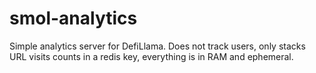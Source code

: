 # smol-analytics

Simple analytics server for DefiLlama. Does not track users, only stacks URL visits counts in a redis key, everything is in RAM and ephemeral.
